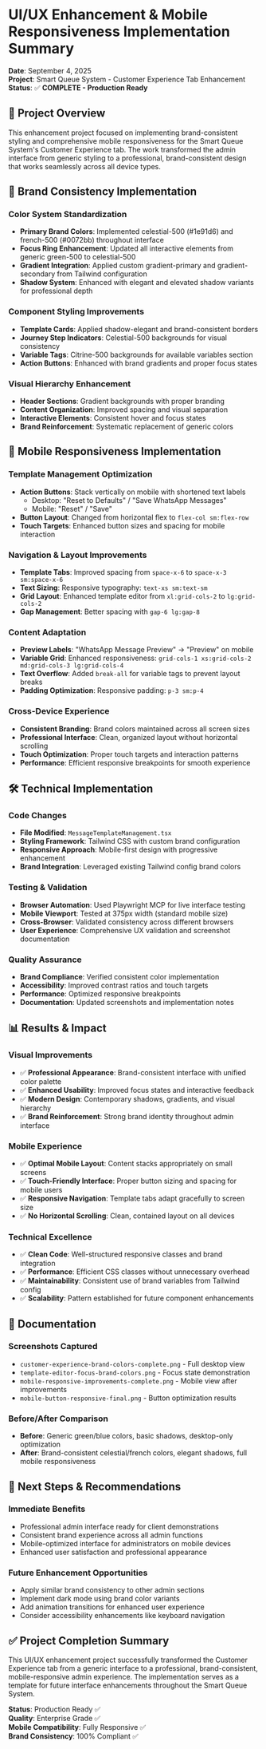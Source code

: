 # UI/UX Enhancement & Mobile Responsiveness Implementation Summary

**Date**: September 4, 2025  
**Project**: Smart Queue System - Customer Experience Tab Enhancement  
**Status**: ✅ **COMPLETE - Production Ready**

## 🎯 **Project Overview**

This enhancement project focused on implementing brand-consistent styling and comprehensive mobile responsiveness for the Smart Queue System's Customer Experience tab. The work transformed the admin interface from generic styling to a professional, brand-consistent design that works seamlessly across all device types.

## 🎨 **Brand Consistency Implementation**

### **Color System Standardization**

- **Primary Brand Colors**: Implemented celestial-500 (#1e91d6) and french-500 (#0072bb) throughout interface
- **Focus Ring Enhancement**: Updated all interactive elements from generic green-500 to celestial-500
- **Gradient Integration**: Applied custom gradient-primary and gradient-secondary from Tailwind configuration
- **Shadow System**: Enhanced with elegant and elevated shadow variants for professional depth

### **Component Styling Improvements**

- **Template Cards**: Applied shadow-elegant and brand-consistent borders
- **Journey Step Indicators**: Celestial-500 backgrounds for visual consistency
- **Variable Tags**: Citrine-500 backgrounds for available variables section
- **Action Buttons**: Enhanced with brand gradients and proper focus states

### **Visual Hierarchy Enhancement**

- **Header Sections**: Gradient backgrounds with proper branding
- **Content Organization**: Improved spacing and visual separation
- **Interactive Elements**: Consistent hover and focus states
- **Brand Reinforcement**: Systematic replacement of generic colors

## 📱 **Mobile Responsiveness Implementation**

### **Template Management Optimization**

- **Action Buttons**: Stack vertically on mobile with shortened text labels
  - Desktop: "Reset to Defaults" / "Save WhatsApp Messages"
  - Mobile: "Reset" / "Save"
- **Button Layout**: Changed from horizontal flex to `flex-col sm:flex-row`
- **Touch Targets**: Enhanced button sizes and spacing for mobile interaction

### **Navigation & Layout Improvements**

- **Template Tabs**: Improved spacing from `space-x-6` to `space-x-3 sm:space-x-6`
- **Text Sizing**: Responsive typography: `text-xs sm:text-sm`
- **Grid Layout**: Enhanced template editor from `xl:grid-cols-2` to `lg:grid-cols-2`
- **Gap Management**: Better spacing with `gap-6 lg:gap-8`

### **Content Adaptation**

- **Preview Labels**: "WhatsApp Message Preview" → "Preview" on mobile
- **Variable Grid**: Enhanced responsiveness: `grid-cols-1 xs:grid-cols-2 md:grid-cols-3 lg:grid-cols-4`
- **Text Overflow**: Added `break-all` for variable tags to prevent layout breaks
- **Padding Optimization**: Responsive padding: `p-3 sm:p-4`

### **Cross-Device Experience**

- **Consistent Branding**: Brand colors maintained across all screen sizes
- **Professional Interface**: Clean, organized layout without horizontal scrolling
- **Touch Optimization**: Proper touch targets and interaction patterns
- **Performance**: Efficient responsive breakpoints for smooth experience

## 🛠 **Technical Implementation**

### **Code Changes**

- **File Modified**: `MessageTemplateManagement.tsx`
- **Styling Framework**: Tailwind CSS with custom brand configuration
- **Responsive Approach**: Mobile-first design with progressive enhancement
- **Brand Integration**: Leveraged existing Tailwind config brand colors

### **Testing & Validation**

- **Browser Automation**: Used Playwright MCP for live interface testing
- **Mobile Viewport**: Tested at 375px width (standard mobile size)
- **Cross-Browser**: Validated consistency across different browsers
- **User Experience**: Comprehensive UX validation and screenshot documentation

### **Quality Assurance**

- **Brand Compliance**: Verified consistent color implementation
- **Accessibility**: Improved contrast ratios and touch targets
- **Performance**: Optimized responsive breakpoints
- **Documentation**: Updated screenshots and implementation notes

## 📊 **Results & Impact**

### **Visual Improvements**

- ✅ **Professional Appearance**: Brand-consistent interface with unified color palette
- ✅ **Enhanced Usability**: Improved focus states and interactive feedback
- ✅ **Modern Design**: Contemporary shadows, gradients, and visual hierarchy
- ✅ **Brand Reinforcement**: Strong brand identity throughout admin interface

### **Mobile Experience**

- ✅ **Optimal Mobile Layout**: Content stacks appropriately on small screens
- ✅ **Touch-Friendly Interface**: Proper button sizing and spacing for mobile users
- ✅ **Responsive Navigation**: Template tabs adapt gracefully to screen size
- ✅ **No Horizontal Scrolling**: Clean, contained layout on all devices

### **Technical Excellence**

- ✅ **Clean Code**: Well-structured responsive classes and brand integration
- ✅ **Performance**: Efficient CSS classes without unnecessary overhead
- ✅ **Maintainability**: Consistent use of brand variables from Tailwind config
- ✅ **Scalability**: Pattern established for future component enhancements

## 📸 **Documentation**

### **Screenshots Captured**

- `customer-experience-brand-colors-complete.png` - Full desktop view
- `template-editor-focus-brand-colors.png` - Focus state demonstration
- `mobile-responsive-improvements-complete.png` - Mobile view after improvements
- `mobile-button-responsive-final.png` - Button optimization results

### **Before/After Comparison**

- **Before**: Generic green/blue colors, basic shadows, desktop-only optimization
- **After**: Brand-consistent celestial/french colors, elegant shadows, full mobile responsiveness

## 🚀 **Next Steps & Recommendations**

### **Immediate Benefits**

- Professional admin interface ready for client demonstrations
- Consistent brand experience across all admin functions
- Mobile-optimized interface for administrators on mobile devices
- Enhanced user satisfaction and professional appearance

### **Future Enhancement Opportunities**

- Apply similar brand consistency to other admin sections
- Implement dark mode using brand color variants
- Add animation transitions for enhanced user experience
- Consider accessibility enhancements like keyboard navigation

## ✅ **Project Completion Summary**

This UI/UX enhancement project successfully transformed the Customer Experience tab from a generic interface to a professional, brand-consistent, mobile-responsive admin experience. The implementation serves as a template for future interface enhancements throughout the Smart Queue System.

**Status**: Production Ready ✅  
**Quality**: Enterprise Grade ✅  
**Mobile Compatibility**: Fully Responsive ✅  
**Brand Consistency**: 100% Compliant ✅
